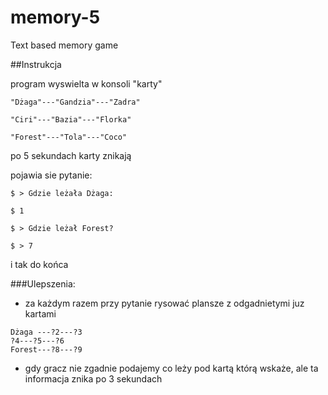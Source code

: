 # memory-5
Text based memory game

##Instrukcja

program wyswielta w konsoli "karty"
```
"Dżaga"---"Gandzia"---"Zadra"

"Ciri"---"Bazia"---"Florka"

"Forest"---"Tola"---"Coco"
```
po 5 sekundach karty znikają

pojawia sie pytanie:
```
$ > Gdzie leżała Dżaga:

$ 1
```

```
$ > Gdzie leżał Forest?

$ > 7
```
i tak do końca

###Ulepszenia:
- za każdym razem przy pytanie rysować plansze z odgadnietymi juz kartami
```
Dżaga ---?2---?3
?4---?5---?6
Forest---?8---?9
```


- gdy gracz nie zgadnie podajemy co leży pod kartą którą wskaże, ale ta informacja znika po 3 sekundach
